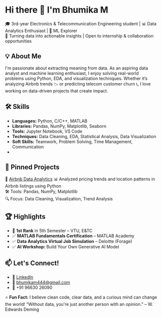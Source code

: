 # Hi there 👋 I'm Bhumika M

🎓 3rd-year Electronics & Telecommunication Engineering student | 📊 Data Analytics Enthusiast | 🤖 ML Explorer  
🚀 Turning data into actionable insights | Open to internship & collaboration opportunities  

## 💡 About Me
I'm passionate about extracting meaning from data. As an aspiring data analyst and machine learning enthusiast, I enjoy solving real-world problems using Python, EDA, and visualization techniques.
Whether it’s analyzing Airbnb trends 📉 or predicting telecom customer churn 📞, I love working on data-driven projects that create impact.

## 🛠️ Skills
- **Languages:** Python, C/C++, MATLAB  
- **Libraries:** Pandas, NumPy, Matplotlib, Seaborn  
- **Tools:** Jupyter Notebook, VS Code  
- **Techniques:** Data Cleaning, EDA, Statistical Analysis, Data Visualization  
- **Soft Skills:** Teamwork, Problem Solving, Time Management, Communication
- 
## 📌 Pinned Projects
🔹 [Airbnb Data Analytics](https://github.com/Bhumika-m4/airbnb)
📊 Analyzed pricing trends and location patterns in Airbnb listings using Python  
🛠 Tools: Pandas, NumPy, Matplotlib  
🔍 Focus: Data Cleaning, Visualization, Trend Analysis  

## 🏆 Highlights
- 🥇 **1st Rank** in 5th Semester – VTU, E&TC  
- ✅ **MATLAB Fundamentals Certification** – MATLAB Academy  
- ✅ **Data Analytics Virtual Job Simulation** – Deloitte (Forage)  
- ✅ **AI Workshop:** Build Your Own Generative AI Model  

## 📫 Let's Connect!
- 💼 [LinkedIn](https://www.linkedin.com/in/bhumika-m09/)  
- 📧 bhumikam444@gmail.com  
- 📱 +91 96630 26090

⭐️ **Fun Fact:** I believe clean code, clear data, and a curious mind can change the world!
 “Without data, you're just another person with an opinion.” – W. Edwards Deming

